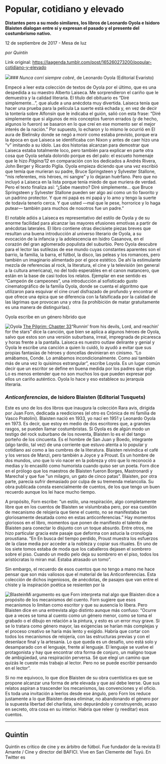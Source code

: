 # Popular, cotidiano y elevado

**Distantes pero a su modo similares, los libros de Leonardo Oyola e Isidoro Blaisten dialogan entre sí y expresan el pasado y el presente del costumbrismo nativo.**

12 de septiembre de 2017 - Mesa de luz

_por Quintín_

Link original: https://laagenda.tumblr.com/post/165260273200/popular-cotidiano-y-elevado

![](https://64.media.tumblr.com/1301e8b4fc8a6574196272889ae78f48/tumblr_inline_pk05s27bJC1t6q87u_500.jpg)### *Nunca corrí siempre cobré*, de Leonardo Oyola (Editorial Evaristo)






Empecé a leer esta colección de textos de Oyola por el último, que es una despedida a su maestro Alberto Laiseca. Me sorprendieron el cariño que le demuestra y la calidad literaria. El título del obituario es “Diré simplemente…”, que alude a una anécdota muy divertida. Laiseca tenía que hacer una prueba para la película La suerte está echada y, en vez de decir la tontería sobre Alfonsín que le indicaba el guión, salió con esta frase: “Diré simplemente que si algunos de mis conceptos fueron errados (y de hecho, algunos lo fueron) se basaron en lo que creí en ese momento ser el mejor interés de la nación.” Por supuesto, lo echaron y lo mismo le ocurrió en El aura de Bielinsky donde se negó a morir como estaba previsto, porque era la época en que Laiseca se identificaba con Nixon y antes de caer hizo una “v” imitando a su ídolo. Las dos historias alcanzan para demostrar que Laiseca estaba totalmente loco, pero también para explicar en parte otra cosa que Oyola señala dolorido porque es del palo: el escueto homenaje que le hizo *Página/12* en comparación con los dedicados a Andrés Rivera, John Berger y Ricardo Piglia. Oyola empieza diciendo que una vez escribió que temía que murieran su padre, Bruce Springsteen y Sylvester Stallone, “mis referentes, mis héroes, mi sangre” y lo dejaran huérfano. Pero que no incluyó a Laiseca en la lista porque tenía miedo de que muriera de verdad. Pero el texto finaliza así: “¿Sabe maestro? Diré simplemente… que Bruce Springsteen y Sylvester Stallone pueden ser algo así como un tío favorito y un padrino protector. Y que mi papá es mi papá y lo amo y tengo la suerte de todavía tenerlo cerca. Y que usted —mal que le pese, horrorice y lo haga putear— también para muchos de nosotros fue un padre.” 

El notable adiós a Laiseca es representativo del estilo de Oyola y de su enorme facilidad para alcanzar las mayores efusiones emotivas a partir de anécdotas laterales. El libro contiene otras diecisiete piezas breves que resultan una buena introducción al universo literario de Oyola, a su evocación de la infancia y la adolescencia en Isidro Casanova, en el corazón del gran aglomerado populista del suburbio. Pero Oyola descubre para el lector las sutilezas de ese mundo cuyas constantes aparentes son el barrio, la familia, la barra, el fútbol, la disco, las peleas y los romances, pero también un imaginario alimentado por el goce estético. De ahí la estimulante mezcla de referencias al rock, la literatura, el cine y la televisión (en general a la cultura americana), no del todo esperables en el canon matancero, que están en la base de casi todos los relatos. Ejemplar en ese sentido es “Campeón de campeones”, una introducción al sofisticado gusto cinematográfico de la familia Oyola, donde se cuenta el algoritmo que utilizaron para esquivar el cine cruel disfrazado de profundo y encontrar el que ofrece una épica que se diferencia con la falsificada por la calidad de las lágrimas que provocan una y otra (la prohibición de matar gratuitamente es una manera de distinguirlas).

Oyola escribe en un género híbrido que 

![Oyola](https://64.media.tumblr.com/418fa4e30723876853c8eb35e2c64e73/tumblr_inline_pk05s3X8ul1t6q87u_250.jpg) [The Pilgrim: Chapter 33](https://www.youtube.com/watch?v=fMVUILVM0Xw)“Runnin’ from his devils, Lord, and reachin’ for the stars” dice la canción, que bien se aplica a algunos héroes de Oyola, salvo que estos son una versión suburbana, irreal, impregnada de picaresca y horas frente a la pantalla. Laiseca es nuestro outlaw delirante y genial y Oyola le escribe una canción a quien lo cuidó, lo ayudó a evitar que sus propias fantasías de héroes y doncellas devinieran en cinismo. “Lo amábamos, Conde. Lo amábamos incondicionalmente. Como así también más de una vez lo quisimos estrangular”, escribe Loyola. Es un lugar común decir que un escritor se define en buena medida por los padres que elige. Lo es menos entender que no son muchos los que pueden expresar por ellos un cariño auténtico. Oyola lo hace y eso establece su jerarquía literaria. 

### *Anticonferencias*, de Isidoro Blaisten (Editorial Tusquets)

Este es uno de los dos libros que inaugura la colección Rara avis, dirigida por Juan Forn, dedicada a reediciones (el otro es Crónica de mi familia de Vasco Pratolini). Blaisten nació en 1933, yo nací en 1951 y Leonardo Oyola en 1973. Es decir, que estoy en medio de dos escritores que, a grandes rasgos, se pueden llamar costumbristas. Si Oyola es de algún modo un testigo del rock suburbano de los noventa, Blaisten lo es el del tango porteño de los cincuenta. Es el hombre de San Juan y Boedo, integrante (algo tardío, tal vez) de una corriente que estuvo atenta a lo popular y cotidiano así como a las cumbres de la literatura. Blaisten reivindica el café y los versos de Manzi, pero también a Joyce y a Proust. Es un hombre de dos mundos, uno que lo vio nacer en la pobreza y otro que lo reconoció a medias y lo encasilló como humorista cuando quiso ser un poeta. Forn dice en el prólogo que los maestros de Blaisten fueron Borges, Mastronardi y Marechal y que fue "un milagro, un gato de cinco patas”. Blaisten, por otra parte, parecía sufrir demasiado por culpa de su tremenda melancolía. Su obra publicada consta esencialmente de cuentos, de los que tengo un buen recuerdo aunque los leí hace mucho tiempo.

A propósito, Forn escribe: “un estilo, una respiración, algo completamente libre que en los cuentos de Blaisten se vislumbraba pero, por esa cuestión de mecanismo de relojería que tiene el cuento, no se manifestaba tan gloriosamente desatada como en estas anticonferencias.” Hay momentos gloriosos en el libro, momentos que ponen de manifiesto el talento de Blaisten para conectar lo disjunto con un toque absurdo. Entre otros, me hizo particular gracia este pasaje que deforma con astucia la cronología proustiana. “En En busca del tiempo perdido, Proust muestra los esfuerzos de la clase media por acceder a la nobleza y copiar sus rituales. En uno de los siete tomos estaba de moda que los caballeros dejasen el sombrero sobre el piso. Cuando un medio pelo deja su sombrero en el piso, todos los aristócratas lo miran mal. Estaba atrasado un tomo”. 

Sin embargo, el recuerdo de esos cuentos que no tengo a mano me hace pensar que son más valiosos que el material de las Anticonferencias. Esta colección de dichos ingeniosos, de anécdotas, de pasajes que van entre el chiste y la inspiración poética se resienten por la 

![Blastein](https://64.media.tumblr.com/db9d858e6cf63268aac490bd8b444cea/tumblr_inline_pk05s3ydBp1t6q87u_250.jpg)Mi argumento es que Forn interpreta mal algo que Blaisten dice a propósito de los mecanismos del cuento. Forn sugiere que esos mecanismos lo limitan como escritor y que su ausencia lo libera. Pero Blaisten dice en una entrevista algo distinto aunque más confuso: “Ocurre que a veces se toma al cuento como un género menor, como se toma el grabado o el dibujo en relación a la pintura, y esto es un error muy grave. Si se lo tratara como género mayor, las exigencias se harían más complejas y el proceso creativo se haría más lento y exigido. Habría que cortar con todos los mecanismos de relojería, con las estructuras previas y con el desenlace final y la artesanía. Lo que queda es un desafío, uno está solo y desamparado con el lenguaje, frente al lenguaje. El lenguaje se vuelve el protagonista y hay que encontrar otra forma de conjuro, un maligno toque de ambigüedad, una respiración perversa. Sé que elegí un camino que quizás le cueste más trabajo al lector. Pero no se puede escribir pensando en el lector”.

Si no me equivoco, lo que dice Blaisten de su obra cuentística es que se propone alcanzar una forma de arte elevada y que así debe leerse. Que sus relatos aspiran a trascender los mecanismos, las convenciones y el oficio. Es toda una invitación a leerlos desde ese ángulo, pero Forn los reduce justamente a lo que Blaisten desea eliminar, no abandonando el género por la supuesta libertad del charlista, sino depurándolo y construyendo, acaso en secreto, otra cosa en su interior. Habría que releer (y reeditar) esos cuentos. 

  




---

 Quintín
--------

 Quintín es crítico de cine y ex árbitro de fútbol. Fue fundador de la revista El Amante / Cine y director del BAFICI. Vive en San Clemente del Tuyú. En Twitter es  

